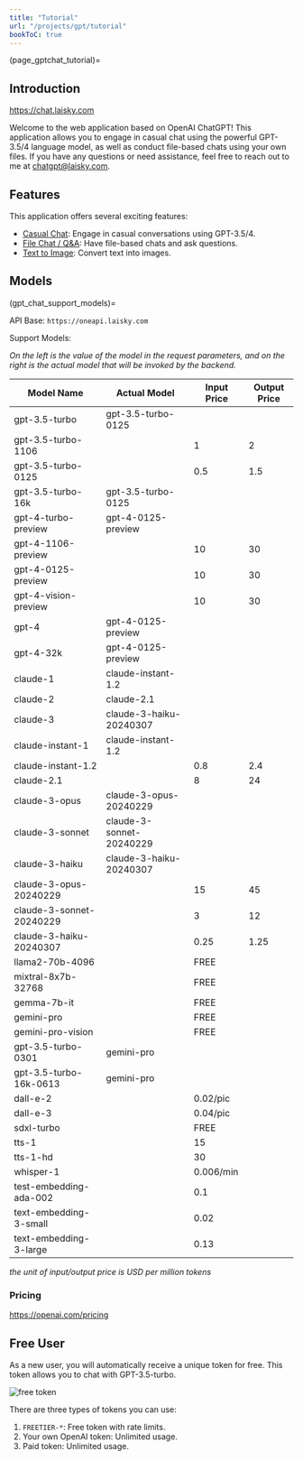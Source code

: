 ```yaml
---
title: "Tutorial"
url: "/projects/gpt/tutorial"
bookToC: true
---
```


(page_gptchat_tutorial)=

## Introduction

<https://chat.laisky.com>

Welcome to the web application based on OpenAI ChatGPT! This application allows you to engage in casual chat using the powerful GPT-3.5/4 language model, as well as conduct file-based chats using your own files. If you have any questions or need assistance, feel free to reach out to me at <chatgpt@laisky.com>.

## Features

This application offers several exciting features:

- [Casual Chat](@page_casual_chat): Engage in casual conversations using GPT-3.5/4.
- [File Chat / Q&amp;A](@page_file_chat): Have file-based chats and ask questions.
- [Text to Image](@page_file_image): Convert text into images.

## Models

(gpt_chat_support_models)=

API Base: `https://oneapi.laisky.com`

Support Models:

_On the left is the value of the model in the request parameters, and on the right is the actual model that will be invoked by the backend._

| Model Name               | Actual Model             | Input Price | Output Price |
| ------------------------ | ------------------------ | ----------- | ------------ |
| gpt-3.5-turbo            | gpt-3.5-turbo-0125       |             |              |
| gpt-3.5-turbo-1106       |                          | 1           | 2            |
| gpt-3.5-turbo-0125       |                          | 0.5         | 1.5          |
| gpt-3.5-turbo-16k        | gpt-3.5-turbo-0125       |             |              |
| gpt-4-turbo-preview      | gpt-4-0125-preview       |             |              |
| gpt-4-1106-preview       |                          | 10          | 30           |
| gpt-4-0125-preview       |                          | 10          | 30           |
| gpt-4-vision-preview     |                          | 10          | 30           |
| gpt-4                    | gpt-4-0125-preview       |             |              |
| gpt-4-32k                | gpt-4-0125-preview       |             |              |
| claude-1                 | claude-instant-1.2       |             |              |
| claude-2                 | claude-2.1               |             |              |
| claude-3                 | claude-3-haiku-20240307  |             |              |
| claude-instant-1         | claude-instant-1.2       |             |              |
| claude-instant-1.2       |                          | 0.8         | 2.4          |
| claude-2.1               |                          | 8           | 24           |
| claude-3-opus            | claude-3-opus-20240229   |             |              |
| claude-3-sonnet          | claude-3-sonnet-20240229 |             |              |
| claude-3-haiku           | claude-3-haiku-20240307  |             |              |
| claude-3-opus-20240229   |                          | 15          | 45           |
| claude-3-sonnet-20240229 |                          | 3           | 12           |
| claude-3-haiku-20240307  |                          | 0.25        | 1.25         |
| llama2-70b-4096          |                          | FREE        |              |
| mixtral-8x7b-32768       |                          | FREE        |              |
| gemma-7b-it              |                          | FREE        |              |
| gemini-pro               |                          | FREE        |              |
| gemini-pro-vision        |                          | FREE        |              |
| gpt-3.5-turbo-0301       | gemini-pro               |             |              |
| gpt-3.5-turbo-16k-0613   | gemini-pro               |             |              |
| dall-e-2                 |                          | 0.02/pic    |              |
| dall-e-3                 |                          | 0.04/pic    |              |
| sdxl-turbo               |                          | FREE        |              |
| tts-1                    |                          | 15          |              |
| tts-1-hd                 |                          | 30          |              |
| whisper-1                |                          | 0.006/min   |              |
| test-embedding-ada-002   |                          | 0.1         |              |
| text-embedding-3-small   |                          | 0.02        |              |
| text-embedding-3-large   |                          | 0.13        |              |

_the unit of input/output price is USD per million tokens_

### Pricing

<https://openai.com/pricing>

## Free User

As a new user, you will automatically receive a unique token for free. This token allows you to chat with GPT-3.5-turbo.

![free token](https://s3.laisky.com/uploads/2023/09/free-token.png)

There are three types of tokens you can use:

1. `FREETIER-*`: Free token with rate limits.
2. Your own OpenAI token: Unlimited usage.
3. Paid token: Unlimited usage.
